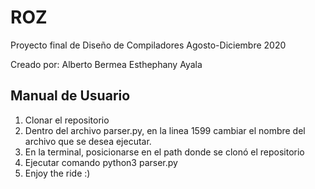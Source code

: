 # ROZ

Proyecto final de Diseño de Compiladores Agosto-Diciembre 2020

Creado por:
Alberto Bermea
Esthephany Ayala

## Manual de Usuario

1. Clonar el repositorio
2. Dentro del archivo parser.py, en la linea 1599 cambiar el nombre del archivo que se desea ejecutar.
3. En la terminal, posicionarse en el path donde se clonó el repositorio
4. Ejecutar comando python3 parser.py
5. Enjoy the ride :)
